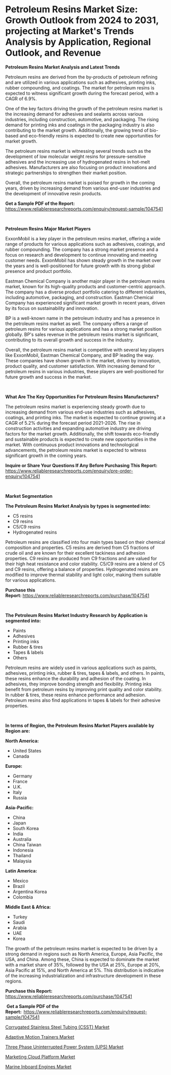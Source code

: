 <p><h1>Petroleum Resins Market Size: Growth Outlook from 2024 to 2031, projecting at Market's Trends Analysis by Application, Regional Outlook, and Revenue</h1></p><p><strong>Petroleum Resins Market Analysis and Latest Trends</strong></p>
<p><p>Petroleum resins are derived from the by-products of petroleum refining and are utilized in various applications such as adhesives, printing inks, rubber compounding, and coatings. The market for petroleum resins is expected to witness significant growth during the forecast period, with a CAGR of 6.9%. </p><p>One of the key factors driving the growth of the petroleum resins market is the increasing demand for adhesives and sealants across various industries, including construction, automotive, and packaging. The rising demand for printing inks and coatings in the packaging industry is also contributing to the market growth. Additionally, the growing trend of bio-based and eco-friendly resins is expected to create new opportunities for market growth.</p><p>The petroleum resins market is witnessing several trends such as the development of low molecular weight resins for pressure-sensitive adhesives and the increasing use of hydrogenated resins in hot-melt adhesives. Manufacturers are also focusing on product innovations and strategic partnerships to strengthen their market position.</p><p>Overall, the petroleum resins market is poised for growth in the coming years, driven by increasing demand from various end-user industries and the development of innovative resin products.</p></p>
<p><strong>Get a Sample PDF of the Report:&nbsp;</strong> <a href="https://www.reliableresearchreports.com/enquiry/request-sample/1047541">https://www.reliableresearchreports.com/enquiry/request-sample/1047541</a></p>
<p>&nbsp;</p>
<p><strong>Petroleum Resins Major Market Players</strong></p>
<p><p>ExxonMobil is a key player in the petroleum resins market, offering a wide range of products for various applications such as adhesives, coatings, and rubber compounding. The company has a strong market presence and a focus on research and development to continue innovating and meeting customer needs. ExxonMobil has shown steady growth in the market over the years and is well-positioned for future growth with its strong global presence and product portfolio.</p><p>Eastman Chemical Company is another major player in the petroleum resins market, known for its high-quality products and customer-centric approach. The company has a diverse product portfolio catering to different industries, including automotive, packaging, and construction. Eastman Chemical Company has experienced significant market growth in recent years, driven by its focus on sustainability and innovation.</p><p>BP is a well-known name in the petroleum industry and has a presence in the petroleum resins market as well. The company offers a range of petroleum resins for various applications and has a strong market position globally. BP's sales revenue in the petroleum resins market is significant, contributing to its overall growth and success in the industry.</p><p>Overall, the petroleum resins market is competitive with several key players like ExxonMobil, Eastman Chemical Company, and BP leading the way. These companies have shown growth in the market, driven by innovation, product quality, and customer satisfaction. With increasing demand for petroleum resins in various industries, these players are well-positioned for future growth and success in the market.</p></p>
<p>&nbsp;</p>
<p><strong>What Are The Key Opportunities For Petroleum Resins Manufacturers?</strong></p>
<p><p>The petroleum resins market is experiencing steady growth due to increasing demand from various end-use industries such as adhesives, coatings, and printing inks. The market is expected to continue growing at a CAGR of 5.2% during the forecast period 2021-2026. The rise in construction activities and expanding automotive industry are driving factors for the market growth. Additionally, the shift towards eco-friendly and sustainable products is expected to create new opportunities in the market. With continuous product innovations and technological advancements, the petroleum resins market is expected to witness significant growth in the coming years.</p></p>
<p><strong>Inquire or Share Your Questions If Any Before Purchasing This Report:</strong> <a href="https://www.reliableresearchreports.com/enquiry/pre-order-enquiry/1047541">https://www.reliableresearchreports.com/enquiry/pre-order-enquiry/1047541</a></p>
<p>&nbsp;</p>
<p><strong>Market Segmentation</strong></p>
<p><strong>The Petroleum Resins Market Analysis by types is segmented into:</strong></p>
<p><ul><li>C5 resins</li><li>C9 resins</li><li>C5/C9 resins</li><li>Hydrogenated resins</li></ul></p>
<p><p>Petroleum resins are classified into four main types based on their chemical composition and properties. C5 resins are derived from C5 fractions of crude oil and are known for their excellent tackiness and adhesion properties. C9 resins are produced from C9 fractions and are valued for their high heat resistance and color stability. C5/C9 resins are a blend of C5 and C9 resins, offering a balance of properties. Hydrogenated resins are modified to improve thermal stability and light color, making them suitable for various applications.</p></p>
<p><strong>Purchase this Report:&nbsp;</strong><a href="https://www.reliableresearchreports.com/purchase/1047541">https://www.reliableresearchreports.com/purchase/1047541</a></p>
<p>&nbsp;</p>
<p><strong>The Petroleum Resins Market Industry Research by Application is segmented into:</strong></p>
<p><ul><li>Paints</li><li>Adhesives</li><li>Printing inks</li><li>Rubber & tires</li><li>Tapes & labels</li><li>Others</li></ul></p>
<p><p>Petroleum resins are widely used in various applications such as paints, adhesives, printing inks, rubber & tires, tapes & labels, and others. In paints, these resins enhance the durability and adhesion of the coating. In adhesives, they improve bonding strength and flexibility. Printing inks benefit from petroleum resins by improving print quality and color stability. In rubber & tires, these resins enhance performance and adhesion. Petroleum resins also find applications in tapes & labels for their adhesive properties.</p></p>
<p>&nbsp;</p>
<p><strong>In terms of Region, the Petroleum Resins Market Players available by Region are:</strong></p>
<p>
    <p> <strong> North America: </strong>
        <ul>
            <li>United States</li>
            <li>Canada</li>
        </ul>
        </p> 
    <p> <strong> Europe: </strong>
        <ul>
            <li>Germany</li>
            <li>France</li>
            <li>U.K.</li>
            <li>Italy</li>
            <li>Russia</li>
        </ul>
        </p> 
    <p> <strong> Asia-Pacific: </strong>
        <ul>
            <li>China</li>
            <li>Japan</li>
            <li>South Korea</li>
            <li>India</li>
            <li>Australia</li>
            <li>China Taiwan</li>
            <li>Indonesia</li>
            <li>Thailand</li>
            <li>Malaysia</li>
        </ul>
        </p> 
    <p> <strong> Latin America: </strong>
        <ul>
            <li>Mexico</li>
            <li>Brazil</li>
            <li>Argentina Korea</li>
            <li>Colombia</li>
        </ul>
        </p> 
    <p> <strong> Middle East & Africa: </strong>
        <ul>
            <li>Turkey</li>
            <li>Saudi</li>
            <li>Arabia</li>
            <li>UAE</li>
            <li>Korea</li>
        </ul>
    </p>
    </p>
<p><p>The growth of the petroleum resins market is expected to be driven by a strong demand in regions such as North America, Europe, Asia Pacific, the USA, and China. Among these, China is expected to dominate the market with a market share of 35%, followed by the USA at 25%, Europe at 20%, Asia Pacific at 15%, and North America at 5%. This distribution is indicative of the increasing industrialization and infrastructure development in these regions.</p></p>
<p><strong>Purchase this Report: </strong><a href="https://www.reliableresearchreports.com/purchase/1047541">https://www.reliableresearchreports.com/purchase/1047541</a></p>
<p>&nbsp;<strong>Get a Sample PDF of the Report:&nbsp;&nbsp;</strong><a href="https://www.reliableresearchreports.com/enquiry/request-sample/1047541">https://www.reliableresearchreports.com/enquiry/request-sample/1047541</a></p>
<p><strong></strong></p>
<p><p><a href="https://github.com/castoriffic/Market-Research-Report-List-3/blob/main/corrugated-stainless-steel-tubing-csst-market.md">Corrugated Stainless Steel Tubing (CSST) Market</a></p><p><a href="https://issuu.com/reportprime-2/docs/adaptive-motion-trainers-market-size-2030.pptx">Adaptive Motion Trainers Market</a></p><p><a href="https://issuu.com/reportprime-2/docs/three-phase-uninterrupted-power-system-ups-market-">Three Phase Uninterrupted Power System (UPS) Market</a></p><p><a href="https://medium.com/@markuspagac2023/marketing-cloud-platform-market-insights-into-market-cagr-market-trends-and-growth-strategies-a005a1f41bea">Marketing Cloud Platform Market</a></p><p><a href="https://medium.com/@markuspagac2023/marine-inboard-engines-market-insight-market-trends-growth-forecasted-from-2024-to-2031-bd8366adf3d2">Marine Inboard Engines Market</a></p></p>